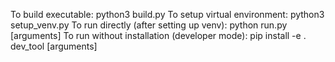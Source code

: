 To build executable: python3 build.py
To setup virtual environment: python3 setup_venv.py
To run directly (after setting up venv): python run.py [arguments]
To run without installation (developer mode): pip install -e . dev_tool [arguments]
